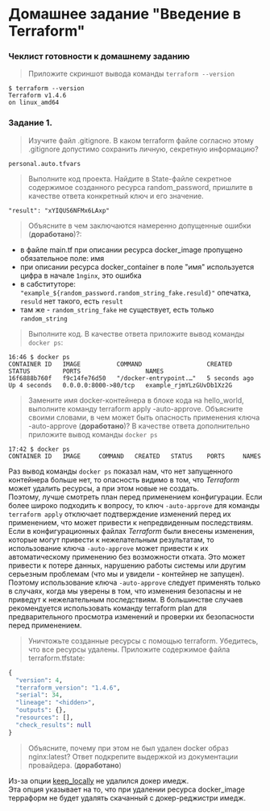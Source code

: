 # Домашнее задание "Введение в Terraform"

### Чеклист готовности к домашнему заданию
> Приложите скриншот вывода команды `terraform --version`

```shell
$ terraform --version
Terraform v1.4.6
on linux_amd64
```

### Задание 1.
> Изучите файл .gitignore. В каком terraform файле согласно этому .gitignore
> допустимо сохранить личную, секретную информацию?

`personal.auto.tfvars`

> Выполните код проекта. Найдите в State-файле секретное содержимое созданного ресурса random_password, пришлите в качестве ответа конкретный ключ и его значение.
```shell
"result": "xYIQUS6NFMx6LAxp"
```

> Объясните в чем заключаются намеренно допущенные ошибки (**доработано**)?:

* в файле main.tf при описании ресурса docker_image пропущено обязательное поле: имя
* при описании ресурса docker_container в поле "имя" используется цифра в начале `1nginx`, это ошибка
* в сабституторе: ` "example_${random_password.random_string_fake.resuld}"` опечатка, `resuld` нет такого, есть `result`
* там же - `random_string_fake` не существует, есть только `random_string`

> Выполните код. В качестве ответа приложите вывод команды `docker ps`:

```shell
16:46 $ docker ps                                                                                                                    
CONTAINER ID   IMAGE          COMMAND                  CREATED         STATUS         PORTS                  NAMES                   
16f6888b760f   f9c14fe76d50   "/docker-entrypoint.…"   5 seconds ago   Up 4 seconds   0.0.0.0:8000->80/tcp   example_rjmYLzGUvDb1Xz2G
```
> Замените имя docker-контейнера в блоке кода на hello_world,
> выполните команду terraform apply -auto-approve. Объясните своими словами,
> в чем может быть опасность применения ключа -auto-approve (**доработано**)?
> В качестве ответа дополнительно приложите вывод команды `docker ps`

```shell
17:42 $ docker ps                                                     
CONTAINER ID   IMAGE     COMMAND   CREATED   STATUS    PORTS     NAMES
```
Раз вывод команды `docker ps` показал нам, что нет запущенного контейнера больше нет, то опасность видимо в том, что _Terraform_ может удалить ресурсы, а при этом новые не создать.  
Поэтому, лучше смотреть план перед применением конфигурации. Если более широко подходить к вопросу, то ключ `-auto-approve` для команды `terraform apply` отключает подтверждение изменений перед их применением, что может привести к непредвиденным последствиям. Если в конфигурационных файлах _Terraform_ были внесены изменения, которые могут привести к нежелательным результатам, то использование ключа `-auto-approve` может привести к их автоматическому применению без возможности отката. Это может привести к потере данных, нарушению работы системы или другим серьезным проблемам (что мы и увидели - контейнер не запущен). Поэтому использование ключа `-auto-approve` следует применять только в случаях, когда мы уверены в том, что изменения безопасны и не приведут к нежелательным последствиям. В большинстве случаев рекомендуется использовать команду terraform plan для предварительного просмотра изменений и проверки их безопасности перед применением.

> Уничтожьте созданные ресурсы с помощью terraform. Убедитесь, что все ресурсы удалены.
> Приложите содержимое файла terraform.tfstate:

```tf
{                                                   
  "version": 4,                                     
  "terraform_version": "1.4.6",                     
  "serial": 34,                                     
  "lineage": "<hidden>",
  "outputs": {},                                    
  "resources": [],                                  
  "check_results": null                             
}                                                   
```

> Объясните, почему при этом не был удален docker образ nginx:latest?
> Ответ подкрепите выдержкой из документации провайдера. (**доработано**)

Из-за опции [keep_locally](https://registry.terraform.io/providers/kreuzwerker/docker/latest/docs/resources/image#keep_locally) не удалился докер имедж.  
Эта опция указывает на то, что при удалении ресурса docker_image терраформ не будет удалять скачанный с докер-реджистри имедж.
